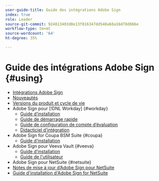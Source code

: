 ```yaml
---
user-guide-title: Guide des intégrations Adobe Sign
index: true
role: Leader
source-git-commit: 924813403d8e13f816347dd548a68a16d78d866e
workflow-type: tm+mt
source-wordcount: '64'
ht-degree: 35%

---
```



# Guide des intégrations Adobe Sign {#using}

+ [Intégrations Adobe Sign](home.md)
+ [Nouveautés](whats-new.md)
+ [Versions du produit et cycle de vie](versions.md)
+ Adobe Sign pour [!DNL Workday] {#workday}
   + [Guide d’installation](workday/install.md)
   + [Guide de démarrage rapide](workday/quick-start.md)
   + [Guide de configuration de compte d’évaluation](workday/trial-install.md)
   + [Didacticiel d’intégration](workday/tutorial-video.md)
+ Adobe Sign for Coupa BSM Suite {#coupa}
   + [Guide d’installation](coupa/install.md)
+ Adobe Sign pour Veeva Vault {#veeva}
   + [Guide d’installation](veeva/install.md)
   + [Guide de l&#39;utilisateur](veeva/user.md)
+ Adobe Sign pour NetSuite {#netsuite}
+ [Notes de mise à jour d’Adobe Sign pour NetSuite](release-notes.md)
+ [Guide d&#39;installation d&#39;Adobe Sign for NetSuite](netsuite/install.md)
